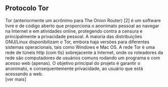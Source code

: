 ## Protocolo Tor <br>
Tor (anteriormente um acrônimo para The Onion Router) [2] é um software livre e de código aberto que proporciona o anonimato pessoal ao navegar na Internet e em atividades online, protegendo contra a censura e principalmente a privacidade pessoal. A maioria das distribuições GNU/Linux disponibilizam o Tor, embora haja versões para diferentes sistemas operacionais, tais como Windows e Mac OS. A rede Tor é uma rede de túneis http (com tls) sobrejacente à Internet, onde os roteadores da rede são computadores de usuários comuns rodando um programa e com acesso web (apenas). O objetivo principal do projeto é garantir o anonimato, e consequentemente privacidade, ao usuário que está acessando a web. <br>[ver mais]
